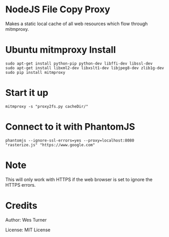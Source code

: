 # NodeJS File Copy Proxy
Makes a static local cache of all web resources which flow through mitmproxy.

# Ubuntu mitmproxy Install

```
sudo apt-get install python-pip python-dev libffi-dev libssl-dev
sudo apt-get install libxml2-dev libxslt1-dev libjpeg8-dev zlib1g-dev
sudo pip install mitmproxy
```

# Start it up
```
mitmproxy -s "proxy2fs.py cacheDir/"
```

# Connect to it with PhantomJS
```
phantomjs --ignore-ssl-errors=yes --proxy=localhost:8080 "rasterize.js" "https://www.google.com"
```
# Note

This will only work with HTTPS if the web browser is set to ignore the HTTPS errors.

# Credits

Author: Wes Turner

License: MIT License
